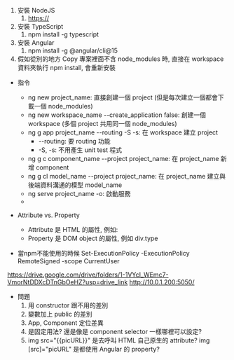 1. 安裝 NodeJS
   1. [https://](https://nodejs.org/en/download/current)
2. 安裝 TypeScript
   1. npm install -g typescript
3. 安裝 Angular
   1. npm install -g @angular/cli@15
4. 假如從別的地方 Copy 專案裡面不含 node_modules 時, 直接在 workspace 資料夾執行 npm install, 會重新安裝

* 指令
  * ng new project_name: 直接創建一個 project (但是每次建立一個都會下載一個 node_modules)
  * ng new workspace_name --create_application false: 創建一個 workspace (多個 project 共用同一個 node_modules)
  * ng g app project_name --routing -S -s: 在 workspace 建立 project
    * --routing: 要 routing 功能
    * -S, -s: 不用產生 unit test 程式
  * ng g c component_name --project project_name: 在 project_name 新增 component 
  * ng g cl model_name --project project_name: 在 project_name 建立與後端資料溝通的模型 model_name
  * ng serve project_name -o: 啟動服務
  * 

* Attribute vs. Property
  * Attribute 是 HTML 的屬性, 例如: <div type = "text">
  * Property 是 DOM object 的屬性, 例如 div.type

* 當npm不能使用的時候
  Set-ExecutionPolicy -ExecutionPolicy RemoteSigned -scope CurrentUser

https://drive.google.com/drive/folders/1-1VYcI_WEmc7-VmorNtDDXcDTnGbOeHZ?usp=drive_link
http://10.0.1.200:5050/

* 問題
  1. 用 constructor 跟不用的差別
  2. 變數加上 public 的差別
  3. App, Component 定位差異
  4. <router-outlet></router-outlet> 是固定用法? 還是像是 component selector 一樣哪裡可以設定?
  5. img src="{{picURL}}" 是去呼叫 HTML 自己原生的 attribute? img [src]="picURL" 是都使用 Angular 的 property?
